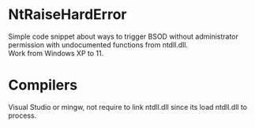# NtRaiseHardError
Simple code snippet about ways to trigger BSOD without administrator permission with undocumented functions from ntdll.dll. <br>
Work from Windows XP to 11. <br>

# Compilers
Visual Studio or mingw, not require to link ntdll.dll since its load ntdll.dll to process. <br>
